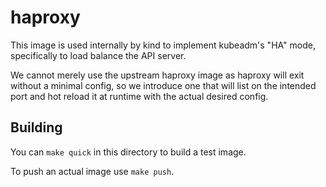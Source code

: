 # haproxy

This image is used internally by kind to implement kubeadm's "HA" mode,
specifically to load balance the API server.

We cannot merely use the upstream haproxy image as haproxy will exit without
a minimal config, so we introduce one that will list on the intended port and
hot reload it at runtime with the actual desired config.

## Building

You can `make quick` in this directory to build a test image.

To push an actual image use `make push`.
